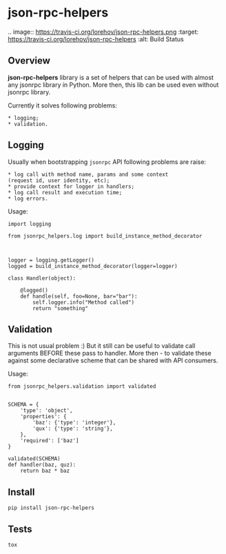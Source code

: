 json-rpc-helpers
================

.. image:: https://travis-ci.org/lorehov/json-rpc-helpers.png
     :target: https://travis-ci.org/lorehov/json-rpc-helpers
     :alt: Build Status

Overview
--------

**json-rpc-helpers** library is a set of helpers that can be used with
almost any jsonrpc library in Python. More then, this lib can be used
even without jsonrpc library.

Currently it solves following problems:

    * logging;
    * validation.


Logging
-------

Usually when bootstrapping `jsonrpc` API following problems are raise:

    * log call with method name, params and some context
    (request id, user identity, etc);
    * provide context for logger in handlers;
    * log call result and execution time;
    * log errors.

Usage:

    import logging

    from jsonrpc_helpers.log import build_instance_method_decorator



    logger = logging.getLogger()
    logged = build_instance_method_decorator(logger=logger)

    class Handler(object):

        @logged()
        def handle(self, foo=None, bar="bar"):
            self.logger.info("Method called")
            return "something"


Validation
----------

This is not usual problem :) But it still can be useful to validate call
arguments BEFORE these pass to handler. More then - to validate these against
some declarative scheme that can be shared with API consumers.

Usage:

    from jsonrpc_helpers.validation import validated


    SCHEMA = {
        'type': 'object',
        'properties': {
            'baz': {'type': 'integer'},
            'qux': {'type': 'string'},
        },
        'required': ['baz']
    }

    validated(SCHEMA)
    def handler(baz, quz):
        return baz * baz


Install
-------

    pip install json-rpc-helpers

Tests
-----

    tox


